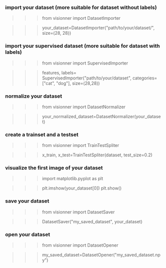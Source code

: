 
### import your dataset (more suitable for dataset without labels)

>>> from visionner import DatasetImporter

>>> your_dataset=DatasetImporter("path/to/your/dataset/", size=(28, 28))

### import your supervised dataset (more suitable for dataset with labels)

>>> from visionner import SupervisedImporter

>>> features, labels= SupervisedImporter("path/to/your/dataset", categories=["cat", "dog"], size=(28,28))

### normalize your dataset

>>> from visionner import DatasetNormalizer

>>> your_normalized_dataset=DatasetNormalizer(your_dataset)

### create a trainset and a testset

>>> from visionner import TrainTestSpliter

>>> x_train, x_test=TrainTestSpliter(dataset, test_size=0.2)

### visualize the first image of your dataset

>>> import matplotlib.pyplot as plt 

>>> plt.imshow(your_dataset[0])
>>> plt.show()

### save your dataset

>>> from visionner import DatasetSaver

>>> DatasetSaver("my_saved_dataset", your_dataset)

### open your dataset

>>> from visionner import DatasetOpener

>>> my_saved_dataset=DatasetOpener("my_saved_dataset.npy") 

